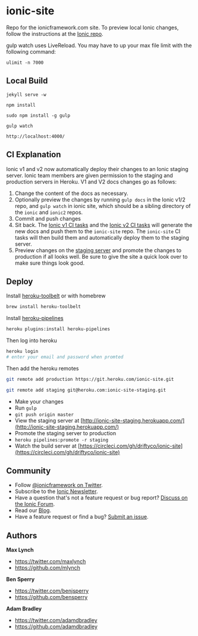 ionic-site
==========

Repo for the ionicframework.com site.  To preview local Ionic changes, follow the instructions at the [Ionic repo](https://github.com/driftyco/ionic#documentation).


gulp watch uses LiveReload. You may have to up your max file limit with the following command:

    ulimit -n 7000


## Local Build

    jekyll serve -w

    npm install

    sudo npm install -g gulp

    gulp watch

    http://localhost:4000/


## CI Explanation

Ionic v1 and v2 now automatically deploy their changes to an Ionic staging server. Ionic team members are given permission to the staging and production servers in Heroku. V1 and V2 docs changes go as follows:

1. Change the content of the docs as necessary. 
2. Optionally preview the changes by running `gulp docs` in the Ionic v1/2 repo, and `gulp watch` in ionic site, which should be a sibling directory of the `ionic` and `ionic2` repos. 
3. Commit and push changes
4. Sit back. The [Ionic v1 CI tasks](https://circleci.com/gh/driftyco/ionic) and the [Ionic v2 CI tasks](https://circleci.com/gh/driftyco/ionic2) will generate the new docs and push them to the `ionic-site` repo. The `ionic-site` CI tasks will then build them and automatically deploy them to the staging server. 
5. Preview changes on the [staging server](http://ionic-site-staging.herokuapp.com/) and promote the changes to production if all looks well. Be sure to give the site a quick look over to make sure things look good. 


## Deploy

Install [heroku-toolbelt](https://toolbelt.heroku.com/) or with homebrew

```bash
brew install heroku-toolbelt
```

Install [heroku-pipelines](https://devcenter.heroku.com/articles/pipelines)

```bash
heroku plugins:install heroku-pipelines
```

Then log into heroku

```bash
heroku login
# enter your email and password when promted
```

Then add the heroku remotes

```bash
git remote add production https://git.heroku.com/ionic-site.git
```

```bash
git remote add staging git@heroku.com:ionic-site-staging.git
```


- Make your changes
- Run `gulp`
- `git push origin master`
- View the staging server at [http://ionic-site-staging.herokuapp.com/](http://ionic-site-staging.herokuapp.com/)
- Promote the staging server to production
- `heroku pipelines:promote -r staging`
- Watch the build server at [https://circleci.com/gh/driftyco/ionic-site](https://circleci.com/gh/driftyco/ionic-site)


## Community

* Follow [@ionicframework on Twitter](https://twitter.com/ionicframework).
* Subscribe to the [Ionic Newsletter](http://ionicframework.com/subscribe/).
* Have a question that's not a feature request or bug report? [Discuss on the Ionic Forum](http://forum.ionicframework.com/).
* Read our [Blog](http://ionicframework.com/blog/).
* Have a feature request or find a bug? [Submit an issue](https://github.com/driftyco/ionic/issues).


## Authors

**Max Lynch**

+ <https://twitter.com/maxlynch>
+ <https://github.com/mlynch>

**Ben Sperry**

+ <https://twitter.com/benjsperry>
+ <https://github.com/bensperry>

**Adam Bradley**

+ <https://twitter.com/adamdbradley>
+ <https://github.com/adamdbradley>
